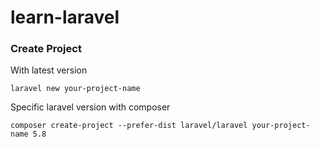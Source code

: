 # learn-laravel

### Create Project
With latest version
```
laravel new your-project-name
```
Specific laravel version with composer
```
composer create-project --prefer-dist laravel/laravel your-project-name 5.8
```
